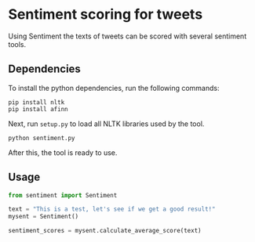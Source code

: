 # Sentiment scoring for tweets

Using Sentiment the texts of tweets can be scored with several sentiment tools.


## Dependencies

To install the python dependencies, run the following commands:

``` shell
pip install nltk
pip install afinn
```

Next, run `setup.py` to load all NLTK libraries used by the tool.

``` shell
python sentiment.py
```

After this, the tool is ready to use.

## Usage

``` python
from sentiment import Sentiment

text = "This is a test, let's see if we get a good result!"
mysent = Sentiment()

sentiment_scores = mysent.calculate_average_score(text)
```
